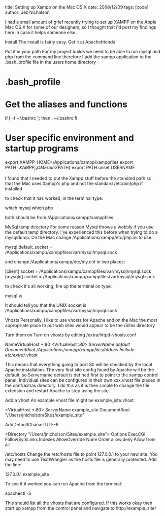 title: Setting up Xampp on the Mac OS X
date: 2008/12/09
tags: [code]
author: Jez Nicholson

I had a small amount of grief recently trying to set up XAMPP on the Apple Mac OS X for some of our designers, so I thought that i'd post my findings here in case it helps someone else.

Install
The install is fairly easy. Get it at Apachefriends

Put it in your path
For my project builds we need to be able to run mysql and php from the command line therefore I add the xampp application to the .bash_profile file in the users home directory

# .bash_profile
# Get the aliases and functions
if [ -f ~/.bashrc ]; then
. ~/.bashrc
fi
# User specific environment and startup programs
export XAMPP_HOME=/Applications/xampp/xamppfiles
export PATH=${XAMPP_HOME}/bin:${PATH}
export PATH
unset USERNAME

I found that I needed to put the Xampp stuff before the standard path so that the Mac uses Xampp's php and not the standard /etc/bin/php if installed

to check that it has worked, in the terminal type:

which mysql
which php

both should be from /Applications/xampp/xamppfiles

MySql temp directory
For some reason Mysql throws a wobbly if you use the default temp directory. I've experienced this before when trying to do a mysqldump. On the Mac change /Applications/xampp/etc/php.ini to use:

mysql.default_socket = /Applications/xampp/xamppfiles/var/mysql/mysql.sock

and change /Applications/xampp/etc/my.cnf in two places:

[client]
socket = /Applications/xampp/xamppfiles/var/mysql/mysql.sock
[mysqld]
socket = /Applications/xampp/xamppfiles/var/mysql/mysql.sock

to check it's all working, fire up the terminal on type:

mysql
\s

It should tell you that the UNIX socket is /Applications/xampp/xamppfiles/var/mysql/mysql.sock

Vhosts
Personally, I like to use vhosts for Apache and on the Mac the most appropriate place to put web sites would appear to be the /Sites directory

Turn them on
Turn on vhosts by editing /extra/httpd-vhosts.conf

NameVirtualHost *:80
<VirtualHost *:80>
  ServerName default
  DocumentRoot /Applications/xampp/xamppfiles/htdocs
</VirtualHost>
Include etc/extra/*.vhost

This means that everything going to port 80 will be checked by the local Apache installation. The very first site config found by Apache will be the default, so Servername default is defined first to point to the xampp control panel. Individual sites can be configured in their own xxx.vhost file placed in the conf/extras directory. I do this as it is then simple to change the file extension and restart Apache to stop using the site.

Add a vhost
An example vhost file might be example_site.vhost:

<VirtualHost *:80>
  ServerName example_site
  DocumentRoot "/Users/jnicholson/Sites/example_site"

  AddDefaultCharset UTF-8

  <Directory "/Users/jnicholson/Sites/example_site">
    Options ExecCGI FollowSymLinks Indexes
    AllowOverride None
    Order allow,deny
    Allow from all
  </Directory>
</VirtualHost>

/etc/hosts
Change the /etc/hosts file to point 127.0.0.1 to your new site. You may need to use TextWrangler as the hosts file is generally protected. Add the line:

127.0.0.1 example_site

To see if it worked you can run Apache from the terminal:

apachectl -S

This should list all the vhosts that are configured. If this works okay then start up xampp from the control panel and navigate to http://example_site/